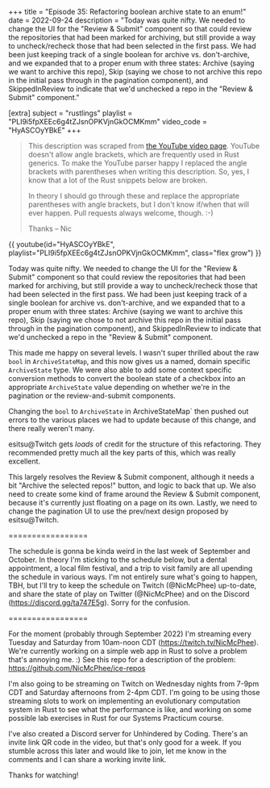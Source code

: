+++
title = "Episode 35: Refactoring boolean archive state to an enum!"
date = 2022-09-24
description = "Today was quite nifty. We needed to change the UI for the "Review & Submit" component so that could review the repositories that had been marked for archiving, but still provide a way to uncheck/recheck those that had been selected in the first pass. We had been just keeping track of a single boolean for archive vs. don't-archive, and we expanded that to a proper enum with three states: Archive (saying we want to archive this repo), Skip (saying we chose to not archive this repo in the initial pass through in the pagination component), and SkippedInReview to indicate that we'd unchecked a repo in the "Review & Submit" component."

[extra]
subject = "rustlings"
playlist = "PLI9i5fpXEEc6g4tZJsnOPKVjnGkOCMKmm"
video_code = "HyASCOyYBkE"
+++

> This description was scraped from
> [the YouTube video page](https://www.youtube.com/watch?v=HyASCOyYBkE&list=PLI9i5fpXEEc6g4tZJsnOPKVjnGkOCMKmm).
> YouTube doesn't allow angle brackets, which are frequently used
> in Rust generics. To make the YouTube parser happy I replaced the
> angle brackets with parentheses when writing this description.
> So, yes, I know that a lot of the Rust snippets below are broken.
>
> In theory I should go through these and replace
> the appropriate parentheses with angle brackets, but I don't
> know if/when that will ever happen. Pull requests always
> welcome, though. :-)
>
> Thanks – Nic

<div>
 {{ 
    youtube(id="HyASCOyYBkE", playlist="PLI9i5fpXEEc6g4tZJsnOPKVjnGkOCMKmm", class="flex grow")
 }} 
</div>

Today was quite nifty. We needed to change the UI for the "Review & Submit" component so that could review the repositories that had been marked for archiving, but still provide a way to uncheck/recheck those that had been selected in the first pass. We had been just keeping track of a single boolean for archive vs. don't-archive, and we expanded that to a proper enum with three states: Archive (saying we want to archive this repo), Skip (saying we chose to not archive this repo in the initial pass through in the pagination component), and SkippedInReview to indicate that we'd unchecked a repo in the "Review & Submit" component.

This made me happy on several levels. I wasn't super thrilled about the raw `bool` in `ArchiveStateMap`, and this now gives us a named, domain specific `ArchiveState` type. We were also able to add some context specific conversion methods to convert the boolean state of a checkbox into an appropriate `ArchiveState` value depending on whether we're in the pagination or the review-and-submit components.

Changing the `bool` to `ArchiveState` in ArchiveStateMap` then pushed out errors to the various places we had to update because of this change, and there really weren't many.

esitsu@Twitch gets _loads_ of credit for the structure of this refactoring. They recommended pretty much all the key parts of this, which was really excellent.

This largely resolves the Review & Submit component, although it needs a bit "Archive the selected repos!" button, and logic to back that up. We also need to create some kind of frame around the Review & Submit component, because it's currently just floating on a page on its own. Lastly, we need to change the pagination UI to use the prev/next design proposed by esitsu@Twitch.

=================

The schedule is gonna be kinda weird in the last week of September and October. In theory I'm sticking to the schedule below, but a dental appointment, a local film festival, and a trip to visit family are all upending the schedule in various ways. I'm not entirely sure what's going to happen, TBH, but I'll try to keep the schedule on Twitch (@NicMcPhee) up-to-date, and share the state of play on Twitter (@NicMcPhee) and on the Discord (https://discord.gg/ta747E5g). Sorry for the confusion.

=================

For the moment (probably through September 2022) I'm streaming every Tuesday and Saturday from 10am-noon CDT (https://twitch.tv/NicMcPhee). We're currently working on a simple web app in Rust to solve a problem that's annoying me. :) See this repo for a description of the problem: https://github.com/NicMcPhee/ice-repos

I'm also going to be streaming on Twitch on Wednesday nights from 7-9pm CDT and Saturday afternoons from 2-4pm CDT. I'm going to be using those streaming slots to work on implementing an evolutionary computation system in Rust to see what the performance is like, and working on some possible lab exercises in Rust for our Systems Practicum course.

I've also created a Discord server for Unhindered by Coding. There's an invite link QR code in the video, but that's only good for a week. If you stumble across this later and would like to join, let me know in the comments and I can share a working invite link.

Thanks for watching!
